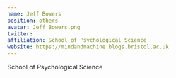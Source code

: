 ```yaml
---
name: Jeff Bowers
position: others
avatar: Jeff_Bowers.png
twitter:
affiliation: School of Psychological Science
website: https://mindandmachine.blogs.bristol.ac.uk
---
```


School of Psychological Science
